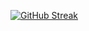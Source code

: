 [![GitHub Streak](https://streak-stats.demolab.com/?user=hezronbwareng&theme=dark)](https://git.io/streak-stats)

